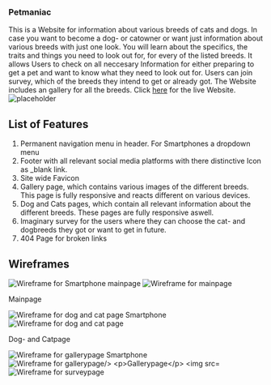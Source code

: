 ### Petmaniac

This is a Website for information about various breeds of cats and dogs. In case you want to become a dog- or catowner or want just information about various breeds with just one look. 
You will learn about the specifics, the traits and things you need to look out for, for every of the listed breeds. It allows Users to check on all neccesary Information for either preparing to get a pet and want to know what they need to look out for. Users can join  survey, which of the breeds they intend to get or already got. The Website includes an gallery for all the breeds. Click <a href="placeholder">here</a> for the live Website.
<img src="assets/images/Hero_Image.webp" alt="placeholder"/>


## List of Features
<ol>
<li>Permanent navigation menu in header. For Smartphones a dropdown menu</li>
<li>Footer with all relevant social media platforms with there distinctive Icon as _blank link.  </li>
<li>Site wide Favicon</li>
<li>Gallery page, which contains various images of the different breeds. This page is fully responsive and reacts different on various devices.</li>
<li>Dog and Cats pages, which contain all relevant information about the different breeds. These pages are fully responsive aswell.</li>
<li>Imaginary survey for the users where they can choose the cat- and dogbreeds they got or want to get in future.</li>
<li>404 Page for broken links</li>
</ol>

## Wireframes

<img src="assets/images/Home Project one Smartphone.webp" alt="Wireframe for Smartphone mainpage"/>
<img src="assets/images/Home Project one Desktop.webp" alt="Wireframe for mainpage"/>

Mainpage

<img src="assets/images/Dogs Smartphone.webp" alt="Wireframe for dog and cat page Smartphone"/>
<img src="assets/images/Dogs.webp" alt="Wireframe for dog and cat page"/>

Dog- and Catpage

<img src="assets/images/Gallery Smartphone.webp" alt="Wireframe for gallerypage Smartphone"/>
<img src="assets/images/Gallery.webp" alt="Wireframe for gallerypage/>

Gallerypage

<img src="assets/images/Survey Smartphone.webp" alt="Wireframe for surveypage Smartphone"/>
<img src="assets/images/Survey.webp" alt="Wireframe for surveypage"/>